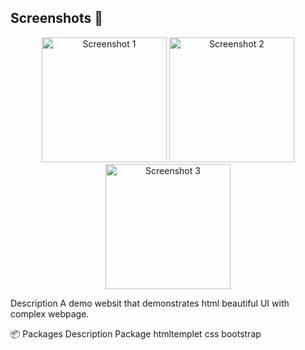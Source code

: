 
## Screenshots 📸

<p align="center">
  <img src="img/1.png" alt="Screenshot 1" width="200"/>
  <img src="img/3.png" alt="Screenshot 2" width="200"/>
  <img src="img/3.png" alt="Screenshot 3" width="200"/>

Description
A demo websit that demonstrates html beautiful UI with complex webpage.

📦 Packages
Description	Package
htmltemplet	
css
bootstrap

